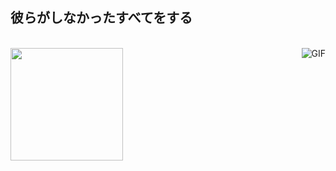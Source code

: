 ## 彼らがしなかったすべてをする

<div>
  <a href="https://github.com/worstbaby"
  <img height="180em" src="https://github-readme-stats.vercel.app/api/top-langs/?username=rushscriptz&layout=compact&langs_count=7&theme=dracula%22/%3E">
</div>
<div style="display: inline_block"><br>

  <img align="right" alt="GIF" src="https://cdn.discordapp.com/attachments/907348370002165792/907348398724771930/896960935623819354.png"/>
 
</div>

<a href="https://github.com/worstbaby">
  <img height="180em" src="https://github-readme-stats.vercel.app/api?username=worstbaby&theme=midnight-purple&show_icons=true" />
</a>

  ##
